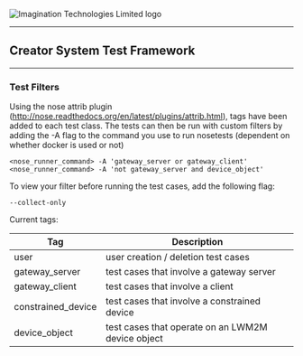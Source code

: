 ![Imagination Technologies Limited logo](../images/img.png)

----

## Creator System Test Framework

----

### Test Filters

 Using the nose attrib plugin (http://nose.readthedocs.org/en/latest/plugins/attrib.html), tags have been added to each test class. 
 The tests can then be run with custom filters by adding the -A flag to the command you use to run nosetests (dependent on whether docker is used or not)

    <nose_runner_command> -A 'gateway_server or gateway_client'
    <nose_runner_command> -A 'not gateway_server and device_object'
    
 To view your filter before running the test cases, add the following flag:

    --collect-only

 Current tags:

Tag | Description
--- | -------------
user | user creation / deletion test cases
gateway_server | test cases that involve a gateway server
gateway_client | test cases that involve a client
constrained_device | test cases that involve a constrained device
device_object | test cases that operate on an LWM2M device object
